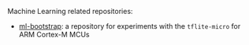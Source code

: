 Machine Learning related repositories:

- [ml-bootstrap](https://github.com/vpetrigo/ml-bootstrap): a repository for experiments with the `tflite-micro` for ARM Cortex-M MCUs

